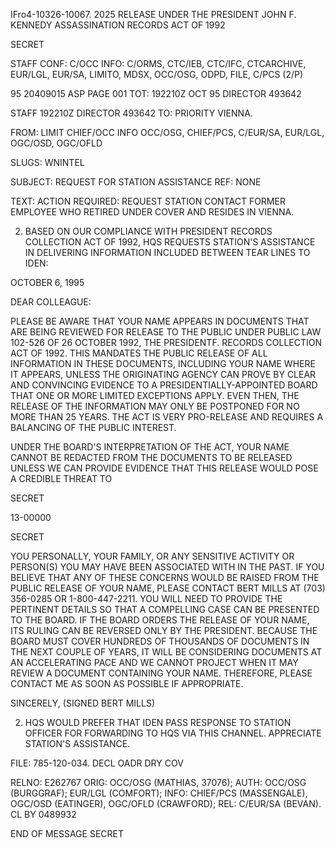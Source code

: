 IFro4-10326-10067. 2025 RELEASE UNDER THE PRESIDENT JOHN F. KENNEDY ASSASSINATION RECORDS ACT OF 1992

SECRET

STAFF
CONF: C/OCC INFO: C/ORMS, CTC/IEB, CTC/IFC, CTCARCHIVE, EUR/LGL,
EUR/SA, LIMITO, MDSX, OCC/OSG, ODPD, FILE, C/PCS (2/P)

95 20409015 ASP PAGE 001
TOT: 192210Z OCT 95 DIRECTOR 493642

STAFF 192210Z DIRECTOR 493642
TO: PRIORITY VIENNA.

FROM: LIMIT CHIEF/OCC INFO OCC/OSG, CHIEF/PCS, C/EUR/SA, EUR/LGL,
OGC/OSD, OGC/OFLD

SLUGS: WNINTEL

SUBJECT: REQUEST FOR STATION ASSISTANCE
REF: NONE

TEXT:
ACTION REQUIRED: REQUEST STATION CONTACT FORMER EMPLOYEE
WHO RETIRED UNDER COVER AND RESIDES IN VIENNA.

2. BASED ON OUR COMPLIANCE WITH PRESIDENT<JFK ASSASSINATION>
RECORDS COLLECTION ACT OF 1992, HQS REQUESTS STATION'S ASSISTANCE
IN DELIVERING INFORMATION INCLUDED BETWEEN TEAR LINES TO IDEN:

OCTOBER 6, 1995

DEAR COLLEAGUE:

PLEASE BE AWARE THAT YOUR NAME APPEARS IN DOCUMENTS THAT ARE
BEING REVIEWED FOR RELEASE TO THE PUBLIC UNDER PUBLIC LAW 102-526
OF 26 OCTOBER 1992, THE PRESIDENT<JOHN>F.<KENNEDY ASSASSINATION>
RECORDS COLLECTION ACT OF 1992. THIS MANDATES THE PUBLIC RELEASE
OF ALL INFORMATION IN THESE DOCUMENTS, INCLUDING YOUR NAME WHERE
IT APPEARS, UNLESS THE ORIGINATING AGENCY CAN PROVE BY CLEAR AND
CONVINCING EVIDENCE TO A PRESIDENTIALLY-APPOINTED BOARD THAT ONE
OR MORE LIMITED EXCEPTIONS APPLY. EVEN THEN, THE RELEASE OF THE
INFORMATION MAY ONLY BE POSTPONED FOR NO MORE THAN 25 YEARS. THE
ACT IS VERY PRO-RELEASE AND REQUIRES A BALANCING OF THE PUBLIC
INTEREST.

UNDER THE BOARD'S INTERPRETATION OF THE ACT, YOUR NAME CANNOT
BE REDACTED FROM THE DOCUMENTS TO BE RELEASED UNLESS WE CAN
PROVIDE EVIDENCE THAT THIS RELEASE WOULD POSE A CREDIBLE THREAT TO

SECRET

13-00000

SECRET

YOU PERSONALLY, YOUR FAMILY, OR ANY SENSITIVE ACTIVITY OR
PERSON(S) YOU MAY HAVE BEEN ASSOCIATED WITH IN THE PAST. IF YOU
BELIEVE THAT ANY OF THESE CONCERNS WOULD BE RAISED FROM THE PUBLIC
RELEASE OF YOUR NAME, PLEASE CONTACT BERT MILLS AT (703) 356-0285
OR 1-800-447-2211. YOU WILL NEED TO PROVIDE THE PERTINENT DETAILS
SO THAT A COMPELLING CASE CAN BE PRESENTED TO THE BOARD. IF THE
BOARD ORDERS THE RELEASE OF YOUR NAME, ITS RULING CAN BE REVERSED
ONLY BY THE PRESIDENT. BECAUSE THE BOARD MUST COVER HUNDREDS OF
THOUSANDS OF DOCUMENTS IN THE NEXT COUPLE OF YEARS, IT WILL BE
CONSIDERING DOCUMENTS AT AN ACCELERATING PACE AND WE CANNOT
PROJECT WHEN IT MAY REVIEW A DOCUMENT CONTAINING YOUR NAME.
THEREFORE, PLEASE CONTACT ME AS SOON AS POSSIBLE IF APPROPRIATE.

SINCERELY,
(SIGNED BERT MILLS)

2. HQS WOULD PREFER THAT IDEN PASS RESPONSE TO STATION
OFFICER FOR FORWARDING TO HQS VIA THIS CHANNEL. APPRECIATE
STATION'S ASSISTANCE.

FILE: 785-120-034. DECL OADR DRY COV

RELNO: E262767
ORIG: OCC/OSG (MATHIAS, 37076); AUTH: OCC/OSG (BURGGRAF);
EUR/LGL (COMFORT); INFO: CHIEF/PCS (MASSENGALE), OGC/OSD
(EATINGER), OGC/OFLD (CRAWFORD); REL: C/EUR/SA (BEVAN). CL BY
0489932

END OF MESSAGE
SECRET
